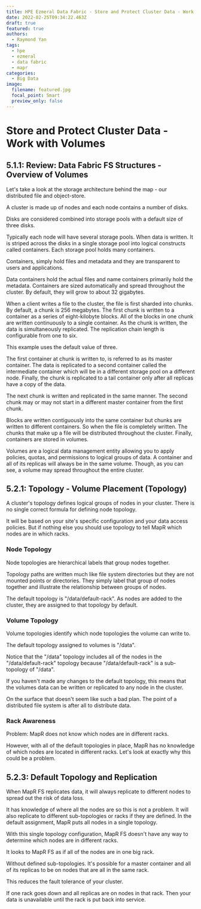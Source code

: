 ```yaml
---
title: HPE Ezmeral Data Fabric - Store and Protect Cluster Data - Work with Volumes
date: 2022-02-25T09:34:22.463Z
draft: true
featured: true
authors:
  - Raymond Yan
tags:
  - hpe
  - ezmeral
  - data fabric
  - mapr
categories:
  - Big Data
image:
  filename: featured.jpg
  focal_point: Smart
  preview_only: false
---
```

# Store and Protect Cluster Data - Work with Volumes



## 5.1.1: Review: Data Fabric FS Structures - Overview of Volumes



Let's take a look at the storage architecture behind the map - our distributed file and object-store.


A cluster is made up of nodes and each node contains a number of disks.


Disks are considered combined into storage pools with a default size of three disks.

Typically each node will have several storage pools.
When data is written. It is striped across the disks in a single storage pool into logical constructs called containers.
Each storage pool holds many containers.

Containers, simply hold files and metadata and they are transparent to users and applications. 


Data containers hold the actual files and name containers primarily hold the metadata.
Containers are sized automatically and spread throughout the cluster.
By default, they will grow to about 32 gigabytes.



When a client writes a file to the cluster, the file is first sharded into chunks.
By default, a chunk is 256 megabytes.
The first chunk is written to a container as a series of eight-kilobyte blocks.
All of the blocks in one chunk are written continuously to a single container.
As the chunk is written, the data is simultaneously replicated. The replication chain length is configurable from one to six.


This example uses the default value of three.

The first container at chunk is written to, is referred to as its master container.
The data is replicated to a second container called the intermediate container which will be in a different storage pool on a different node.
Finally, the chunk is replicated to a tail container only after all replicas have a copy of the data.

The next chunk is written and replicated in the same manner.
The second chunk may or may not start in a different master container from the first chunk.


Blocks are written contiguously into the same container but chunks are written to different containers. So when the file is completely written.
The chunks that make up a file will be distributed throughout the cluster.
Finally, containers are stored in volumes.



Volumes are a logical data management entity allowing you to apply policies, quotas, and permissions to logical groups of data.
A container and all of its replicas will always be in the same volume. Though, as you can see, a volume may spread throughout the entire cluster.

## 5.2.1: Topology - Volume Placement (Topology)



A cluster's topology defines logical groups of nodes in your cluster.
There is no single correct formula for defining node topology. 

It will be based on your site's specific configuration and your data access
policies.
But if nothing else you should use topology to tell MapR which nodes are in which racks.

### Node Topology



Node topologies are hierarchical labels that group nodes together.

Topology paths are written much like file system directories but they
are not mounted points or directories.
They simply label that group of nodes together and illustrate the relationship between groups of nodes.


The default topology is "/data/default-rack". As nodes are added to the cluster, they are assigned to that topology by default.

### Volume Topology



Volume topologies identify which node topologies the volume can write to.



The default topology assigned to volumes is "/data".

Notice that the "/data" topology includes all of the nodes in the "/data/default-rack" topology because "/data/default-rack" is a sub-topology of "/data".


If you haven't made any changes to the default topology, this means that the volumes data can be written or replicated to any node in the cluster.


On the surface that doesn't seem like such a bad plan. The point of a distributed file system is after all to distribute data.

### Rack Awareness



Problem: MapR does not know which nodes are in different racks.



However, with all of the default topologies in place, MapR has no knowledge of which nodes are located in different racks.
Let's look at exactly why this could be a problem.

## 5.2.3: Default Topology and Replication



When MapR FS replicates data, it will always replicate to different nodes to spread out the risk of data loss.


It has knowledge of where all the nodes are so this is not a problem.
lt will also replicate to different sub-topologies or racks if they are defined.
In the default assignment, MapR puts all nodes in a single topology.



With this single topology configuration, MapR FS doesn't have any way to determine which nodes are in different racks.

It looks to MapR FS as if all of the nodes are in one big rack.

Without defined sub-topologies.
It's possible for a master container and all of its replicas to be on nodes that are all in the same rack.

This reduces the fault tolerance of your cluster.



If one rack goes down and all replicas are on nodes in that rack.
Then your data is unavailable until the rack is put back into service.

